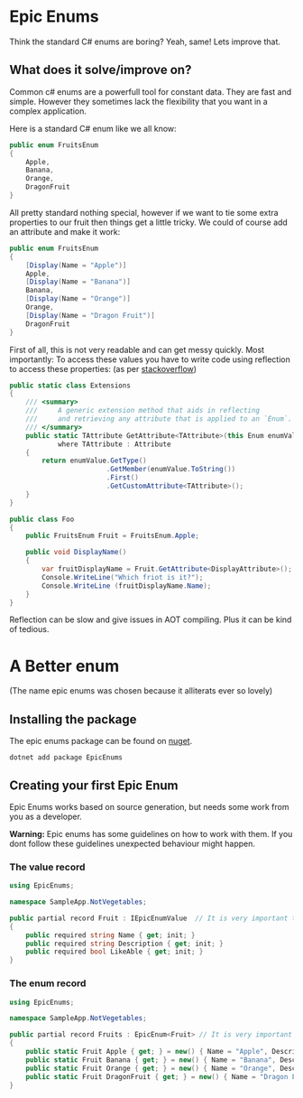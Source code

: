 # Epic Enums
Think the standard C# enums are boring? Yeah, same! Lets improve that.

## What does it solve/improve on?

Common c# enums are a powerfull tool for constant data. They are fast and simple. However they sometimes lack the flexibility that you want in a complex application.

Here is a standard C# enum like we all know: 

```csharp
public enum FruitsEnum
{
    Apple,
    Banana,
    Orange,
    DragonFruit
} 
```
All pretty standard nothing special, however if we want to tie some extra properties to our fruit then things get a little tricky. We could of course add an attribute and make it work:

```csharp
public enum FruitsEnum
{
    [Display(Name = "Apple")]
    Apple,
    [Display(Name = "Banana")]
    Banana,
    [Display(Name = "Orange")]
    Orange,
    [Display(Name = "Dragon Fruit")]
    DragonFruit
} 
```

First of all, this is not very readable and can get messy quickly. Most importantly: To access these values you have to write code using reflection to access these properties: (as per [stackoverflow](https://stackoverflow.com/a/25109103/1345060))

```csharp
public static class Extensions
{
    /// <summary>
    ///     A generic extension method that aids in reflecting 
    ///     and retrieving any attribute that is applied to an `Enum`.
    /// </summary>
    public static TAttribute GetAttribute<TAttribute>(this Enum enumValue) 
            where TAttribute : Attribute
    {
        return enumValue.GetType()
                        .GetMember(enumValue.ToString())
                        .First()
                        .GetCustomAttribute<TAttribute>();
    }
}

public class Foo 
{
    public FruitsEnum Fruit = FruitsEnum.Apple;

    public void DisplayName()
    {
        var fruitDisplayName = Fruit.GetAttribute<DisplayAttribute>();
        Console.WriteLine("Which friot is it?");
        Console.WriteLine (fruitDisplayName.Name);
    } 
}

```

Reflection can be slow and give issues in AOT compiling. Plus it can be kind of tedious.

# A Better enum
(The name epic enums was chosen because it alliterats ever so lovely)

## Installing the package

The epic enums package can be found on [nuget](https://www.nuget.org/packages/EpicEnums).

```dotnet add package EpicEnums```


## Creating your first Epic Enum

Epic Enums works based on source generation, but needs some work from you as a developer.

**Warning:** Epic enums has some guidelines on how to work with them. If you dont follow these guidelines unexpected behaviour might happen.

### The value record


```csharp
using EpicEnums;

namespace SampleApp.NotVegetables;

public partial record Fruit : IEpicEnumValue  // It is very important that this is a partial record
{
    public required string Name { get; init; }
    public required string Description { get; init; }
    public required bool LikeAble { get; init; }
}
```

### The enum record


```csharp
using EpicEnums;

namespace SampleApp.NotVegetables;

public partial record Fruits : EpicEnum<Fruit> // It is very important that this is a partial record
{
    public static Fruit Apple { get; } = new() { Name = "Apple", Description = "A red fruit", LikeAble = true };
    public static Fruit Banana { get; } = new() { Name = "Banana", Description = "A yellow fruit", LikeAble = true };
    public static Fruit Orange { get; } = new() { Name = "Orange", Description = "An orange fruit", LikeAble = false };
    public static Fruit DragonFruit { get; } = new() { Name = "Dragon Fruit", Description = "A pink fruit", LikeAble = true };
}
```




